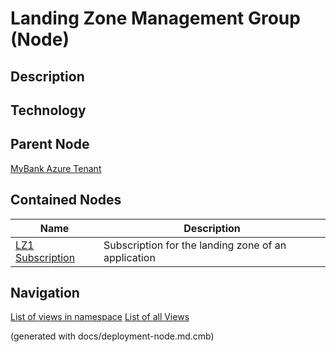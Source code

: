 # Landing Zone Management Group (Node)
## Description


## Technology


## Parent Node
[MyBank Azure Tenant](../../../mybank/it-management/azure/mybank-azure-tenant.md)
## Contained Nodes
Name | Description 
---|---
[LZ1 Subscription](../../../mybank/it-management/azure/alz1-subscription.md) | Subscription for the landing zone of an application


## Navigation
[List of views in namespace](./views-in-namespace.md)
[List of all Views](../../../views.md)

(generated with docs/deployment-node.md.cmb)
